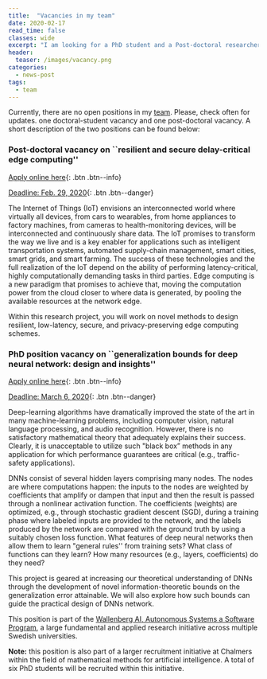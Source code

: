 ```yaml
---
title:  "Vacancies in my team"
date: 2020-02-17
read_time: false
classes: wide
excerpt: "I am looking for a PhD student and a Post-doctoral researcher to join my team"
header:
  teaser: /images/vacancy.png
categories:
  - news-post
tags:
  - team
---
```


Currently, there are no open positions in my [team](/team).
Please, check often for updates.
 one doctoral-student vacancy and one post-doctoral vacancy.
A short description of the two positions can be found below:

### Post-doctoral vacancy on ``resilient and secure delay-critical edge computing''

[Apply online here](https://www.chalmers.se/en/about-chalmers/Working-at-Chalmers/Vacancies/Pages/default.aspx?rmpage=job&rmjob=8237&rmlang=UK){: .btn .btn--info}

[Deadline: Feb. 29, 2020](){: .btn .btn--danger}

The Internet of Things (IoT) envisions an interconnected world where virtually all devices, from cars to wearables, from home appliances to factory machines, from cameras to health-monitoring devices, will be interconnected and continuously share data. The IoT promises to transform the way we live and is a key enabler for applications such as intelligent transportation systems, automated supply-chain management, smart cities, smart grids, and smart farming. The success of these technologies and the full realization of the IoT depend on the ability of performing latency-critical, highly computationally demanding tasks in third parties. Edge computing is a new paradigm that promises to achieve that, moving the computation power from the cloud closer to where data is generated, by pooling the available resources at the network edge.

Within this research project, you will work on novel methods to design resilient, low-latency, secure, and privacy-preserving edge computing schemes.



### PhD position vacancy on ``generalization bounds for deep neural network: design and insights''

[Apply online here](https://www.chalmers.se/en/about-chalmers/Working-at-Chalmers/Vacancies/Pages/default.aspx?rmpage=job&rmjob=8281){: .btn .btn--info}

[Deadline: March 6, 2020](){: .btn .btn--danger} 

Deep-learning algorithms have dramatically improved the state of the art in many machine-learning problems, including computer vision, natural language processing, and audio recognition. However, there is no satisfactory mathematical theory that adequately explains their success. Clearly, it is unacceptable to utilize such "black box” methods in any application for which performance guarantees are critical (e.g., traffic-safety applications).

DNNs consist of several hidden layers comprising many nodes. The nodes are  where computations happen: the inputs to the nodes are  weighted by coefficients that amplify or dampen that input and then the result is passed through a nonlinear activation function. The coefficients (weights) are optimized, e.g., through stochastic gradient descent (SGD), during a training phase where labeled inputs are provided to the network, and the labels produced by the network are compared with the ground truth by using a suitably chosen loss function. What features of deep neural networks then allow them to learn "general rules'' from training sets? What class of functions can they learn? How many resources (e.g., layers, coefficients) do they need?

This project is geared at increasing our theoretical understanding of DNNs through the development of novel information-theoretic bounds on the generalization error attainable. We will also explore how such bounds can guide the practical design of DNNs network.

This position is part of the [Wallenberg AI, Autonomous Systems a Software Program](https://wasp-sweden.org), a large fundamental and applied research initiative across multiple Swedish universities. 

**Note:** this position is also part of a larger recruitment initiative at Chalmers within the field of mathematical methods for artificial intelligence. A total of six PhD students will be recruited within this initiative.
